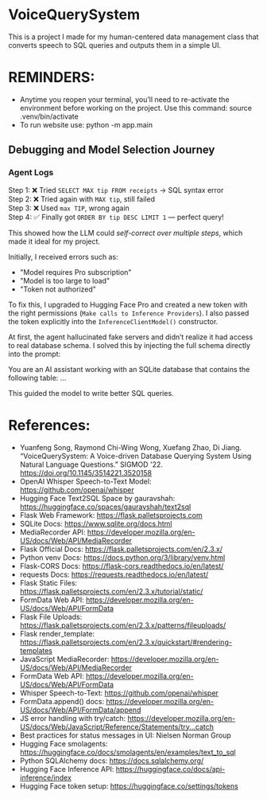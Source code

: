# VoiceQuerySystem
This is a project I made for my human-centered data management class that converts speech to SQL queries and outputs them in a simple UI.

# REMINDERS:
 -  Anytime you reopen your terminal, you’ll need to re-activate the environment before working on the project.
 Use this command: 
 source .venv/bin/activate
  - To run website use: python -m app.main

## Debugging and Model Selection Journey
### Agent Logs

Step 1: ❌ Tried `SELECT MAX tip FROM receipts` → SQL syntax error  
Step 2: ❌ Tried again with `MAX tip`, still failed  
Step 3: ❌ Used `max TIP`, wrong again  
Step 4: ✅ Finally got `ORDER BY tip DESC LIMIT 1` — perfect query!

This showed how the LLM could *self-correct over multiple steps*, which made it ideal for my project.

Initially, I received errors such as:

- "Model requires Pro subscription"
- "Model is too large to load"
- "Token not authorized"

To fix this, I upgraded to Hugging Face Pro and created a new token with the right permissions (`Make calls to Inference Providers`). I also passed the token explicitly into the `InferenceClientModel()` constructor.

At first, the agent hallucinated fake servers and didn’t realize it had access to real database schema. I solved this by injecting the full schema directly into the prompt:

You are an AI assistant working with an SQLite database that contains the following table: ...

This guided the model to write better SQL queries.

# References:
- Yuanfeng Song, Raymond Chi-Wing Wong, Xuefang Zhao, Di Jiang. “VoiceQuerySystem: A Voice-driven Database Querying System Using Natural Language Questions.” SIGMOD '22. https://doi.org/10.1145/3514221.3520158
- OpenAI Whisper Speech-to-Text Model: https://github.com/openai/whisper
- Hugging Face Text2SQL Space by gauravshah: https://huggingface.co/spaces/gauravshah/text2sql
- Flask Web Framework: https://flask.palletsprojects.com
- SQLite Docs: https://www.sqlite.org/docs.html
- MediaRecorder API: https://developer.mozilla.org/en-US/docs/Web/API/MediaRecorder
- Flask Official Docs: https://flask.palletsprojects.com/en/2.3.x/
- Python venv Docs: https://docs.python.org/3/library/venv.html
- Flask-CORS Docs: https://flask-cors.readthedocs.io/en/latest/
- requests Docs: https://requests.readthedocs.io/en/latest/
- Flask Static Files: https://flask.palletsprojects.com/en/2.3.x/tutorial/static/
- FormData Web API: https://developer.mozilla.org/en-US/docs/Web/API/FormData
- Flask File Uploads: https://flask.palletsprojects.com/en/2.3.x/patterns/fileuploads/
- Flask render_template: https://flask.palletsprojects.com/en/2.3.x/quickstart/#rendering-templates
- JavaScript MediaRecorder: https://developer.mozilla.org/en-US/docs/Web/API/MediaRecorder
- FormData Web API: https://developer.mozilla.org/en-US/docs/Web/API/FormData
- Whisper Speech-to-Text: https://github.com/openai/whisper
- FormData.append() docs: https://developer.mozilla.org/en-US/docs/Web/API/FormData/append
- JS error handling with try/catch: https://developer.mozilla.org/en-US/docs/Web/JavaScript/Reference/Statements/try...catch
- Best practices for status messages in UI: Nielsen Norman Group
- Hugging Face smolagents: https://huggingface.co/docs/smolagents/en/examples/text_to_sql
- Python SQLAlchemy docs: https://docs.sqlalchemy.org/
- Hugging Face Inference API: https://huggingface.co/docs/api-inference/index
- Hugging Face token setup: https://huggingface.co/settings/tokens